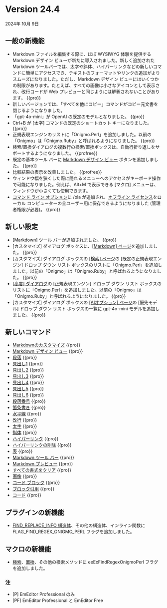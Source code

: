 # Version 24.4

2024年 10月 9日

## 一般の新機能

- Markdown ファイルを編集する際に、ほぼ WYSIWYG 体験を提供する Markdown デザイン ビューが新たに導入されました。新しく追加された Markdown ツールバーでは、太字や斜体、ハイパーリンクなどの新しいコマンドに簡単にアクセスでき、テキストのフォーマットやリンクの追加がよりスムーズになりました。ただし、Markdown デザイン ビューにはいくつかの制限があります。たとえば、すべての画像は小さなアイコンとして表示され、改行コードが Web プレビューと同じようには解釈されないことがあります。 {{pro}}
- 新しいバージョンでは、「すべてを他にコピー」コマンドがコピー元文書を閉じるようになりました。
- 「gpt-4o-mini」が OpenAI の既定のモデルとなりました。 {{pro}}
- Ctrl+B が \[太字\] コマンドの既定のショートカット キーになりました。 {{pro}}
- 正規表現エンジンのリストに「Onigmo.Perl」を追加しました。以前の「Onigmo」は「Onigmo.Ruby」と呼ばれるようになりました。 {{pro}}
- 検索/置換ダイアログの複数行の検索/置換ボックスは、自動行折り返しをサポートするようになりました。 {{profree}}
- 既定の基本ツール バーに [Markdown デザイン ビュー](../cmd/edit/markdown_view) ボタンを追加しました。 {{pro}}
- 比較結果の表示を改善しました。 {{profree}}
- ウィンドウ幅を狭くした際に隠れるメニューへのアクセスがキーボード操作で可能になりました。例えば、Alt+M で表示できる \[マクロ\] メニューは、ウィンドウが小さくても使用できます。
- [コマンド ライン オプション](../howto/file/file_commandline)に /ola が追加され、[オフライン ライセンス](../howto/offline_registration/index)をローカル コンピューターの全ユーザー用に保存できるようになりました (管理者権限が必要)。 {{pro}}

## 新しい設定

- \[Markdown\] ツール バーが追加されました。 {{pro}}
- \[カスタマイズ\] ダイアログ ボックスに、[\[Markdown\] ページ](../dlg/customize/markdown/index)を追加しました。 {{pro}}
- \[カスタマイズ\] ダイアログ ボックスの [[検索] ページ](../dlg/customize/search/index)の [既定の正規表現エンジン] ドロップ ダウン リスト ボックスのリストに「Onigmo.Perl」を追加しました。以前の「Onigmo」は「Onigmo.Ruby」と呼ばれるようになりました。 {{pro}}
- [\[高度\] ダイアログ](../dlg/advanced/index)の \[正規表現エンジン\] ドロップ ダウン リスト ボックスのリストに「Onigmo.Perl」を追加しました。以前の「Onigmo」は「Onigmo.Ruby」と呼ばれるようになりました。 {{pro}}
- \[カスタマイズ\] ダイアログ ボックスの [\[AIオプション\] ページ](../dlg/customize/ai/index)の \[優先モデル\] ドロップ ダウン リスト ボックスの一覧に gpt-4o-mini モデルを追加しました。 {{pro}} 
 
## 新しいコマンド

- [Markdownのカスタマイズ](../cmd/tools/customize_markdown) {{pro}}
- [Markdown デザイン ビュー](../cmd/edit/markdown_view) {{pro}}
- [段落](../cmd/edit/markdown_paragraph) {{pro}}
- [見出し1](../cmd/edit/markdown_heading1) {{pro}}
- [見出し2](../cmd/edit/markdown_heading2) {{pro}}
- [見出し3](../cmd/edit/markdown_heading3) {{pro}}
- [見出し4](../cmd/edit/markdown_heading4) {{pro}}
- [見出し5](../cmd/edit/markdown_heading5) {{pro}}
- [見出し6](../cmd/edit/markdown_heading6) {{pro}}
- [段落番号](../cmd/edit/markdown_numbering) {{pro}}
- [箇条書き](../cmd/edit/markdown_bullets) {{pro}}
- [水平線](../cmd/edit/markdown_hr) {{pro}}
- [改行](../cmd/edit/markdown_line_break) {{pro}}
- [太字](../cmd/edit/markdown_bold) {{pro}}
- [斜体](../cmd/edit/markdown_italic) {{pro}}
- [ハイパーリンク](../cmd/edit/markdown_hyperlink) {{pro}}
- [ハイパーリンクの削除](../cmd/edit/markdown_remove_hyperlinks) {{pro}}
- [表](../cmd/edit/markdown_table) {{pro}}
- [Markdown ツール バー](../cmd/view/show_markdown_bar) {{pro}}
- [Markdown プレビュー](../cmd/edit/markdown_preview) {{pro}}
- [すべての書式をクリア](../cmd/edit/markdown_clear) {{pro}}
- [画像](../cmd/edit/markdown_image) {{pro}}
- [コード ブロック](../cmd/edit/markdown_codeblock) {{pro}}
- [ブロック引用](../cmd/edit/markdown_blockquote) {{pro}}
- [コード](../cmd/edit/markdown_code) {{pro}}

## プラグインの新機能

- [FIND\_REPLACE\_INFO 構造体](../plugin/structure/find_replace_info)、その他の構造体、インライン関数に FLAG\_FIND\_REGEX\_ONIGMO\_PERL フラグを追加しました。

## マクロの新機能

- [検索](../macro/selection/selection_find)、[置換](../macro/selection/selection_replace)、その他の検索メソッドに eeExFindRegexOnigmoPerl フラグを追加しました。

### 注

- \[P\] EmEditor Professional のみ
- \[PF\] EmEditor Professional と EmEditor Free
